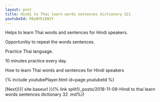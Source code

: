 ```yaml
---
layout: post
title: Hindi to Thai learn words sentences dictionary 321 
youtubeId: R8yBYEiEW2Y
---
```

 
 
Helps to learn Thai words and sentences for Hindi speakers.

Opportunitiy to repeat the words sentences. 

Practice Thai language. 
 
10 minutes practice every day. 
 
How to learn Thai words and sentences for Hindi speakers 
 
{% include youtubePlayer.html id=page.youtubeId %}
 
 
[Next]({{ site.baseurl }}{% link  split1/_posts/2018-11-09-Hindi to thai learn words sentences dictionary 32 .md%})
 
